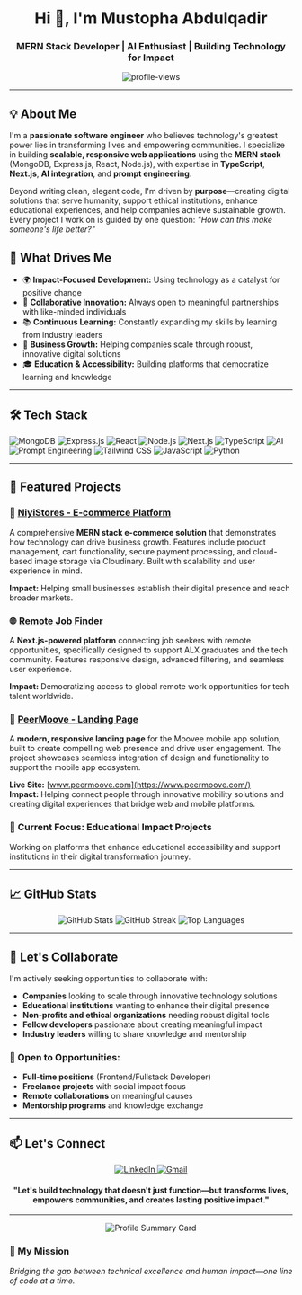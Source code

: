 <h1 align="center">Hi 👋, I'm Mustopha Abdulqadir</h1>
<h3 align="center">MERN Stack Developer | AI Enthusiast | Building Technology for Impact</h3>

<p align="center">
  <img src="https://komarev.com/ghpvc/?username=Elmoustafi-22&label=Profile%20Views&color=0e75b6&style=flat" alt="profile-views" />
</p>

---

## 💡 About Me

I'm a **passionate software engineer** who believes technology's greatest power lies in transforming lives and empowering communities. I specialize in building **scalable, responsive web applications** using the **MERN stack** (MongoDB, Express.js, React, Node.js), with expertise in **TypeScript**, **Next.js**, **AI integration**, and **prompt engineering**.

Beyond writing clean, elegant code, I'm driven by **purpose**—creating digital solutions that serve humanity, support ethical institutions, enhance educational experiences, and help companies achieve sustainable growth. Every project I work on is guided by one question: *"How can this make someone's life better?"*

## 🚀 What Drives Me

- 🌍 **Impact-Focused Development:** Using technology as a catalyst for positive change
- 🤝 **Collaborative Innovation:** Always open to meaningful partnerships with like-minded individuals
- 📚 **Continuous Learning:** Constantly expanding my skills by learning from industry leaders
- 💼 **Business Growth:** Helping companies scale through robust, innovative digital solutions
- 🎓 **Education & Accessibility:** Building platforms that democratize learning and knowledge

---

## 🛠 Tech Stack

<p>
  <img src="https://img.shields.io/badge/MongoDB-4EA94B?style=for-the-badge&logo=mongodb&logoColor=white" alt="MongoDB" />
  <img src="https://img.shields.io/badge/Express.js-000000?style=for-the-badge&logo=express&logoColor=white" alt="Express.js" />
  <img src="https://img.shields.io/badge/React-61DAFB?style=for-the-badge&logo=react&logoColor=black" alt="React" />
  <img src="https://img.shields.io/badge/Node.js-339933?style=for-the-badge&logo=nodedotjs&logoColor=white" alt="Node.js" />
  <img src="https://img.shields.io/badge/Next.js-000000?style=for-the-badge&logo=nextdotjs&logoColor=white" alt="Next.js" />
  <img src="https://img.shields.io/badge/TypeScript-3178C6?style=for-the-badge&logo=typescript&logoColor=white" alt="TypeScript" />
  <img src="https://img.shields.io/badge/AI-FF6F00?style=for-the-badge&logo=artificial-intelligence&logoColor=white" alt="AI" />
  <img src="https://img.shields.io/badge/Prompt_Engineering-00D4AA?style=for-the-badge&logo=openai&logoColor=white" alt="Prompt Engineering" />
  <img src="https://img.shields.io/badge/TailwindCSS-38B2AC?style=for-the-badge&logo=tailwind-css&logoColor=white" alt="Tailwind CSS" />
  <img src="https://img.shields.io/badge/JavaScript-F7DF1E?style=for-the-badge&logo=javascript&logoColor=black" alt="JavaScript" />
  <img src="https://img.shields.io/badge/Python-3776AB?style=for-the-badge&logo=python&logoColor=white" alt="Python" />
</p>

---

## 🧩 Featured Projects

### 🎯 **[NiyiStores - E-commerce Platform](https://github.com/Elmoustafi-22/niyistores)**
A comprehensive **MERN stack e-commerce solution** that demonstrates how technology can drive business growth. Features include product management, cart functionality, secure payment processing, and cloud-based image storage via Cloudinary. Built with scalability and user experience in mind.

**Impact:** Helping small businesses establish their digital presence and reach broader markets.

### 🌐 **[Remote Job Finder](https://github.com/Elmoustafi-22/remote-job-finder)**
A **Next.js-powered platform** connecting job seekers with remote opportunities, specifically designed to support ALX graduates and the tech community. Features responsive design, advanced filtering, and seamless user experience.

**Impact:** Democratizing access to global remote work opportunities for tech talent worldwide.

### 🚗 **[PeerMoove - Landing Page](https://github.com/Moovee-Inc/moovee-website-frontend)**
A **modern, responsive landing page** for the Moovee mobile app solution, built to create compelling web presence and drive user engagement. The project showcases seamless integration of design and functionality to support the mobile app ecosystem.

**Live Site:** [www.peermoove.com](https://www.peermoove.com/)  
**Impact:** Helping connect people through innovative mobility solutions and creating digital experiences that bridge web and mobile platforms.

### 🚀 **Current Focus:** Educational Impact Projects
Working on platforms that enhance educational accessibility and support institutions in their digital transformation journey.

---

## 📈 GitHub Stats

<p align="center">
  <img src="https://github-readme-stats.vercel.app/api?username=Elmoustafi-22&show_icons=true&theme=radical" alt="GitHub Stats" />
  <img src="https://github-readme-streak-stats.herokuapp.com/?user=Elmoustafi-22&theme=radical" alt="GitHub Streak" />
  <img src="https://github-readme-stats.vercel.app/api/top-langs/?username=Elmoustafi-22&layout=compact&theme=radical" alt="Top Languages" />
</p>

---

## 🤝 Let's Collaborate

I'm actively seeking opportunities to collaborate with:
- **Companies** looking to scale through innovative technology solutions
- **Educational institutions** wanting to enhance their digital presence
- **Non-profits and ethical organizations** needing robust digital tools
- **Fellow developers** passionate about creating meaningful impact
- **Industry leaders** willing to share knowledge and mentorship

### 🎯 Open to Opportunities:
- **Full-time positions** (Frontend/Fullstack Developer)
- **Freelance projects** with social impact focus
- **Remote collaborations** on meaningful causes
- **Mentorship programs** and knowledge exchange

---

## 📫 Let's Connect

<p align="center">
  <a href="https://linkedin.com/in/elmoustafi" target="_blank">
    <img src="https://img.shields.io/badge/LinkedIn-0A66C2?style=for-the-badge&logo=linkedin&logoColor=white" alt="LinkedIn" />
  </a>
  <a href="mailto:abdulqadirmustopha@gmail.com">
    <img src="https://img.shields.io/badge/Gmail-D14836?style=for-the-badge&logo=gmail&logoColor=white" alt="Gmail" />
  </a>
</p>

<h4 align="center">"Let's build technology that doesn't just function—but transforms lives, empowers communities, and creates lasting positive impact."</h4>

---

<p align="center">
  <img src="https://github-readme-profile-summary-cards.vercel.app/api/cards/profile-details?username=Elmoustafi-22&theme=radical" alt="Profile Summary Card" />
</p>

### 💫 My Mission
*Bridging the gap between technical excellence and human impact—one line of code at a time.*
